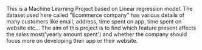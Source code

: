This is a Machine Learning Project based on Linear regression model.
The dataset used here called "Ecommerce company" has various details of many customers like email, address, time spent on app, time spent on website etc...
The aim of this project is to find which feature present affects the sales most('yearly amount spent') and whether the company should focus more on developing their app or their website.
